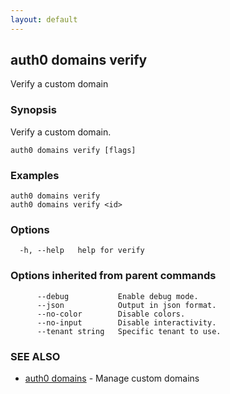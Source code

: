 ```yaml
---
layout: default
---
```

## auth0 domains verify

Verify a custom domain

### Synopsis

Verify a custom domain.

```
auth0 domains verify [flags]
```

### Examples

```
auth0 domains verify 
auth0 domains verify <id>
```

### Options

```
  -h, --help   help for verify
```

### Options inherited from parent commands

```
      --debug           Enable debug mode.
      --json            Output in json format.
      --no-color        Disable colors.
      --no-input        Disable interactivity.
      --tenant string   Specific tenant to use.
```

### SEE ALSO

* [auth0 domains](auth0_domains.md)	 - Manage custom domains

